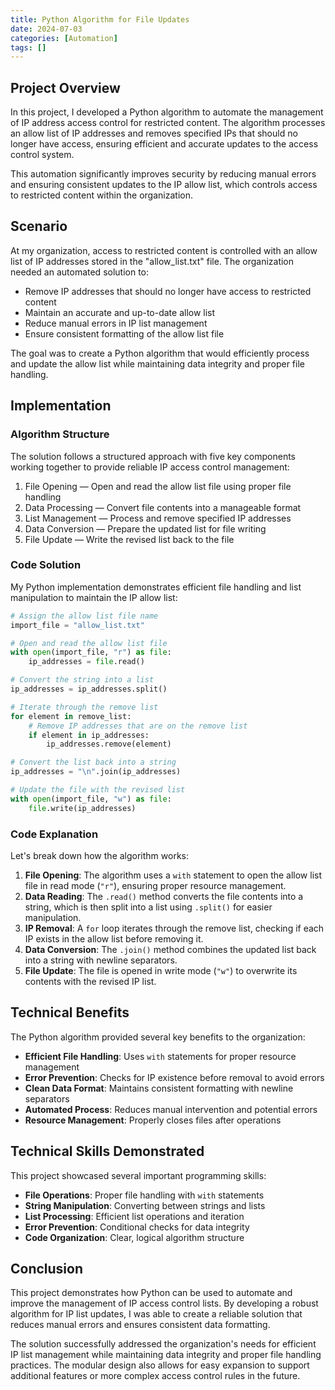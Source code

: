 ```yaml
---
title: Python Algorithm for File Updates
date: 2024-07-03
categories: [Automation]
tags: []
---
```


## Project Overview

In this project, I developed a Python algorithm to automate the management of IP address access control for restricted content. The algorithm processes an allow list of IP addresses and removes specified IPs that should no longer have access, ensuring efficient and accurate updates to the access control system.

This automation significantly improves security by reducing manual errors and ensuring consistent updates to the IP allow list, which controls access to restricted content within the organization.

## Scenario

At my organization, access to restricted content is controlled with an allow list of IP addresses stored in the "allow_list.txt" file. The organization needed an automated solution to:

- Remove IP addresses that should no longer have access to restricted content
- Maintain an accurate and up-to-date allow list
- Reduce manual errors in IP list management
- Ensure consistent formatting of the allow list file

The goal was to create a Python algorithm that would efficiently process and update the allow list while maintaining data integrity and proper file handling.

## Implementation

### Algorithm Structure

The solution follows a structured approach with five key components working together to provide reliable IP access control management:

1. File Opening — Open and read the allow list file using proper file handling
2. Data Processing — Convert file contents into a manageable format
3. List Management — Process and remove specified IP addresses
4. Data Conversion — Prepare the updated list for file writing
5. File Update — Write the revised list back to the file

### Code Solution

My Python implementation demonstrates efficient file handling and list manipulation to maintain the IP allow list:

```python
# Assign the allow list file name
import_file = "allow_list.txt"

# Open and read the allow list file
with open(import_file, "r") as file:
    ip_addresses = file.read()

# Convert the string into a list
ip_addresses = ip_addresses.split()

# Iterate through the remove list
for element in remove_list:
    # Remove IP addresses that are on the remove list
    if element in ip_addresses:
        ip_addresses.remove(element)

# Convert the list back into a string
ip_addresses = "\n".join(ip_addresses)

# Update the file with the revised list
with open(import_file, "w") as file:
    file.write(ip_addresses)
```

### Code Explanation

Let's break down how the algorithm works:

1. **File Opening**: The algorithm uses a `with` statement to open the allow list file in read mode (`"r"`), ensuring proper resource management.
2. **Data Reading**: The `.read()` method converts the file contents into a string, which is then split into a list using `.split()` for easier manipulation.
3. **IP Removal**: A `for` loop iterates through the remove list, checking if each IP exists in the allow list before removing it.
4. **Data Conversion**: The `.join()` method combines the updated list back into a string with newline separators.
5. **File Update**: The file is opened in write mode (`"w"`) to overwrite its contents with the revised IP list.

## Technical Benefits

The Python algorithm provided several key benefits to the organization:

- **Efficient File Handling**: Uses `with` statements for proper resource management
- **Error Prevention**: Checks for IP existence before removal to avoid errors
- **Clean Data Format**: Maintains consistent formatting with newline separators
- **Automated Process**: Reduces manual intervention and potential errors
- **Resource Management**: Properly closes files after operations

## Technical Skills Demonstrated

This project showcased several important programming skills:

- **File Operations**: Proper file handling with `with` statements
- **String Manipulation**: Converting between strings and lists
- **List Processing**: Efficient list operations and iteration
- **Error Prevention**: Conditional checks for data integrity
- **Code Organization**: Clear, logical algorithm structure

## Conclusion

This project demonstrates how Python can be used to automate and improve the management of IP access control lists. By developing a robust algorithm for IP list updates, I was able to create a reliable solution that reduces manual errors and ensures consistent data formatting.

The solution successfully addressed the organization's needs for efficient IP list management while maintaining data integrity and proper file handling practices. The modular design also allows for easy expansion to support additional features or more complex access control rules in the future.
